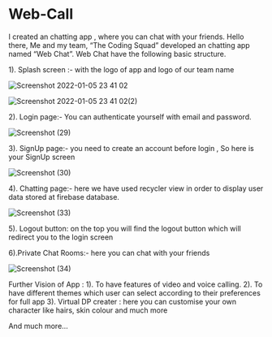 # Web-Call
I created an chatting app , where you can chat with your friends.
Hello there, 
Me and my team, “The Coding Squad” developed an  chatting app named “Web Chat”.
Web Chat have the following basic structure.

1). Splash screen :- with the logo of app and logo of our team name

![Screenshot 2022-01-05 23 41 02](https://user-images.githubusercontent.com/96871662/190730187-b1864d2e-aaf5-4319-816e-41b834177e30.png)
 
![Screenshot 2022-01-05 23 41 02(2)](https://user-images.githubusercontent.com/96871662/190730239-d7aeabcf-0317-4d8d-9ec2-6631c1371ea5.png)


2). Login page:- You can authenticate yourself with email and password. 

 ![Screenshot (29)](https://user-images.githubusercontent.com/96871662/190730300-50c4fb70-bbd3-4a6c-a7b4-f2df390f0512.png)


3). SignUp page:- you need to create an account before login , So here is your SignUp screen 
 
 ![Screenshot (30)](https://user-images.githubusercontent.com/96871662/190730354-696a7826-7a23-4a2e-a5f6-b42beea4dba7.png)
 

4). Chatting page:- here  we have used recycler view in order to display user data stored at firebase database. 
 
 ![Screenshot (33)](https://user-images.githubusercontent.com/96871662/190730395-366d0aa2-de53-46ca-b7d5-101aa4b7dcd9.png)


5). Logout button: on the top you will find the logout button which will redirect you to the login screen 

6).Private Chat Rooms:- here you can chat with your friends

![Screenshot (34)](https://user-images.githubusercontent.com/96871662/190730443-842b1d2f-e06a-4d0a-a9e7-1747243f48e4.png)

 
Further Vision of App :
1). To have features of video and voice calling.
2). To have different themes which user can select according to their preferences for full app
3). Virtual DP creater : here you can customise your own character like hairs, skin colour and much more

And much more…


